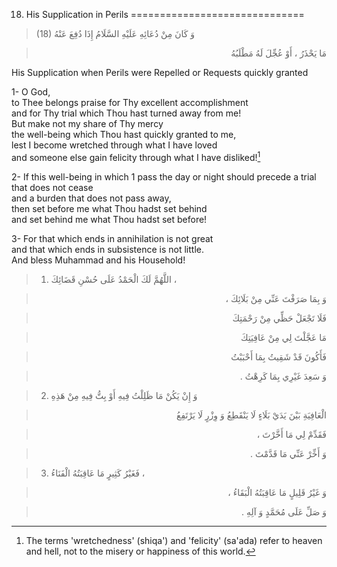 18) His Supplication in Perils
==============================

> (18) وَ كَانَ مِنْ دُعَائِهِ عَلَيْهِ السَّلَامُ إِذَا دُفِعَ عَنْهُ
<blockquote dir="rtl">
  <p>
مَا يَحْذَرُ ، أَوْ عُجِّلَ لَهُ مَطْلَبُهُ
  </p>
</blockquote>

His Supplication when Perils were Repelled or Requests quickly granted

1- O God,  
 to Thee belongs praise for Thy excellent accomplishment  
 and for Thy trial which Thou hast turned away from me!  
 But make not my share of Thy mercy  
 the well-being which Thou hast quickly granted to me,  
 lest I become wretched through what I have loved  
 and someone else gain felicity through what I have disliked![^1]

2- If this well-being in which 1 pass the day or night should precede a
trial that does not cease  
 and a burden that does not pass away,  
 then set before me what Thou hadst set behind  
 and set behind me what Thou hadst set before!

3- For that which ends in annihilation is not great  
 and that which ends in subsistence is not little.  
 And bless Muhammad and his Household!

> 1. اللَّهُمَّ لَكَ الْحَمْدُ عَلَى حُسْنِ قَضَائِكَ ،

<blockquote dir="rtl">
  <p>
وَ بِمَا صَرَفْتَ عَنِّي مِنْ بَلَائِكَ ،
  </p>
</blockquote>

<blockquote dir="rtl">
  <p>
فَلَا تَجْعَلْ حَظِّي مِنْ رَحْمَتِكَ
  </p>
</blockquote>

<blockquote dir="rtl">
  <p>
مَا عَجَّلْتَ لِي مِنْ عَافِيَتِكَ
  </p>
</blockquote>

<blockquote dir="rtl">
  <p>
فَأَكُونَ قَدْ شَقِيتُ بِمَا أَحْبَبْتُ
  </p>
</blockquote>

<blockquote dir="rtl">
  <p>
وَ سَعِدَ غَيْرِي بِمَا كَرِهْتُ .
  </p>
</blockquote>

> 2. وَ إِنْ يَكُنْ مَا ظَلِلْتُ فِيهِ أَوْ بِتُّ فِيهِ مِنْ هَذِهِ
<blockquote dir="rtl">
  <p>
الْعَافِيَةِ بَيْنَ يَدَيْ بَلَاءٍ لَا يَنْقَطِعُ وَ وِزْرٍ لَا
يَرْتَفِعُ
  </p>
</blockquote>

<blockquote dir="rtl">
  <p>
فَقَدِّمْ لِي مَا أَخَّرْتَ ،
  </p>
</blockquote>

<blockquote dir="rtl">
  <p>
وَ أَخِّرْ عَنِّي مَا قَدَّمْتَ .
  </p>
</blockquote>

> 3. فَغَيْرُ كَثِيرٍ مَا عَاقِبَتُهُ الْفَنَاءُ ،

<blockquote dir="rtl">
  <p>
وَ غَيْرُ قَلِيلٍ مَا عَاقِبَتُهُ الْبَقَاءُ ،
  </p>
</blockquote>

<blockquote dir="rtl">
  <p>
وَ صَلِّ عَلَى مُحَمَّدٍ وَ آلِهِ .
  </p>
</blockquote>

[^1]: The terms 'wretchedness' (shiqa') and 'felicity' (sa'ada) refer to
heaven and hell, not to the misery or happiness of this world.


